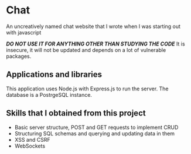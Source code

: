 # Chat
An uncreatively named chat website that I wrote when I was starting out with javascript

***DO NOT USE IT FOR ANYTHING OTHER THAN STUDYING THE CODE*** It is insecure, it will not be updated and depends on a lot of vulnerable packages.

## Applications and libraries
This application uses Node.js with Express.js to run the server. The database is a PostrgeSQL instance. 

## Skills that I obtained from this project
- Basic server structure, POST and GET requests to implement CRUD
- Structuring SQL schemas and querying and updating data in them
- XSS and CSRF
- WebSockets
